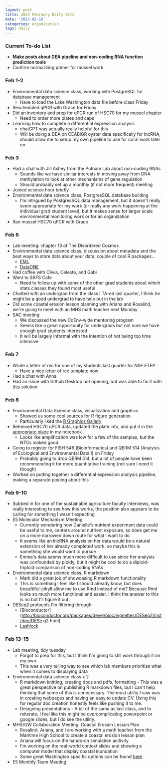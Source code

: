 ```yaml
---
layout: post
title: 2023 February Daily Bits
date: '2023-02-16'
categories: organization
tags: daily
---
```

### Current To-do List
* **Make posts about DEA pipeline and non-coding RNA function prediction tools**
* Confirm normalizing primer for mussel work

### Feb 1-2
* Environmental data science class, working with PostgreSQL for database management
  * Have to load the Lake Washington data file before class Friday
* Rescheduled qPCR with Grace for Friday
* Did an inventory and prep for qPCR run of HSC70 for my mussel chapter
  * Need to order more plates and caps
* Learning how to complete a differential expression analysis
  * chatGPT was actually really helpful for this
  * Will be doing a DEA on CEABiGR oyster data specifically for lncRNA, should         allow me to setup my own pipeline to use for coral work later on

### Feb 3
* Had a chat with Jill Ashey from the Putnam Lab about non-coding RNAs
  * Sounds like we have similar interests in moving away from DNA methylation to       look at other mechanisms of gene regulation
  * Should probably set up a monthly (if not more frequent) meeting
* Joined science hour briefly
* Environmental data science class, PostgresSQL database building
  * I'm intrigued by PostgresSQL data management, but it doesn't really seem           appropriate for my work (or really any work happening at the individual grad       student level), but it makes sense for larger scale environmental monitoring       work or for an organization
* Ran mussel HSC70 qPCR with Grace

### Feb 6
* Lab meeting: chapter 13 of The Disordered Cosmos
* Environmental data science class, discussion about metadata and the best ways to   store data about your data, couple of cool R packages...
  * [EML](https://docs.ropensci.org/EML/index.html)
  * [DataONE](https://github.com/DataONEorg/rdataone)
* Had coffee with Olivia, Celeste, and Gabi
* Went to SAFS Cafe
  * Need to follow up with some of the other grad students about which stats           classes they found most useful
* Chatted with an undergrad from the class I TA-ed last quarter, I think he might    be a good undergrad to have help out in the lab
* Did some coastal erosion lesson planning with Ariana and Rosalind, we're going to   meet with an MHS math teacher next Monday
* SAC meeting
  * We discussed the new CoEnv-wide mentoring program
  * Seems like a great opportunity for undergrads but not sure we have enough grad     students interested
  * It will be largely informal with the intention of not being too time intensive

### Feb 7
* Wrote a letter of rec for one of my students last quarter for NSF ETEP
  * Have a nice letter of rec template now
* Had a chat with Anna
* Had an issue with Github Desktop not opening, but was able to fix it with          [this](https://github.com/desktop/desktop/issues/14735) solution

### Feb 8
* Environmental Data Science class, visualization and graphics
  * Showed us some cool sources for R figure generation
  * Particularly liked the [R Graphics Gallery](https://r-graph-gallery.com/)
* Retrieved HSC70 qPCR data, updated the plate info, and put it in the [appropriate   place](https://zbengt.github.io/2023-02-03-Mussel_HeatStress_Primers/) in my       notebook
  * Looks like amplification was low for a few of the samples, but the NTCs looked     good
* Going to register for FISH 546 (Bioinformatics) and QERM 514 (Analysis of          Ecological and Environmental Data I) on Friday
  * Probably going to drop QERM 514, but a lot of people have been recommending it     for more quantitative training (not sure I need it though)
* Worked on putting together a differential expression analysis pipeline, making a   separate posting about this

### Feb 9-10
* Subbed in for one of the sustainable agriculture faculty interviews, was really interesting to see how this works, the position also appears to be calling for something I wasn't expecting
* E5 Molecular Mechanism Meeting
  * Currently wondering how Danielle's nutrient experiment data could be useful to me,           centers around nutrient exposure, so does get me on a more narrowed down route for what I     want to do
  * It seems like an lncRNA analysis on her data would be a natural extension of her already     completed work, so maybe this is something she would want to pursue
  * Emma's data seems much more difficult to use since her analysis was confounded by ploidy,     but it might be cool to do a diploid-triploid comparison of non-coding RNAs
* Environmental data science class, R markdown
  * Mark did a great job of showcasing R markdown functionality
  * This is something I feel like I should already know, but does beauftiful-jekyll allow me     to use Rmd instead of md? Because Rmd looks so much more functional and easier. I think      the answer to this is no but I'll figure it out.
* DESeq2 protocols I'm filtering through:
  * [Bioconductor](http://bioconductor.org/packages/devel/bioc/vignettes/DESeq2/inst/doc/DESe     q2.html)
  * [Lashlock](https://lashlock.github.io/compbio/R_presentation.html)

### Feb 13-15
* Lab meeting, tidy tuesday
  * Forgot to prep for this, but I think I'm going to still work through it on my own
  * This was a very telling way to see which lab members prioritize what when it comes to        displaying data
* Environmental data science class x 2
  * R markdown knitting, creating docs and pdfs, formatting - This was a great perspective on     publishing R markdown files, but I can't help thinking that some of this is unnecessary.     The most utility I saw was in creating webpages and having an easy to update CV. Using       this for regular doc creation honestly feels like pushing it to me.
  * Designing presentations - A bit of the same as last class, and to reiterate, I feel like     this might be overcomplicating powerpoint or google slides, but I do see the utility.
* MHS/UW Collaboration Meeting: Coastal Erosion Lesson Plan
  * Rosalind, Ariana, and I are working with a math teacher from the Maritime High School to     create a coastal erosion lesson plan
  * Ariana will focus on the hands-on simulation acitivity
  * I'm working on the real-world context slides and showing a computer model that display       coastal inundation
  * Some great Washington specific options can be found [here](https://wacoastalnetwork.com/project-support/mappers-and-visualizations/)
* E5 Monthly Team Meeting